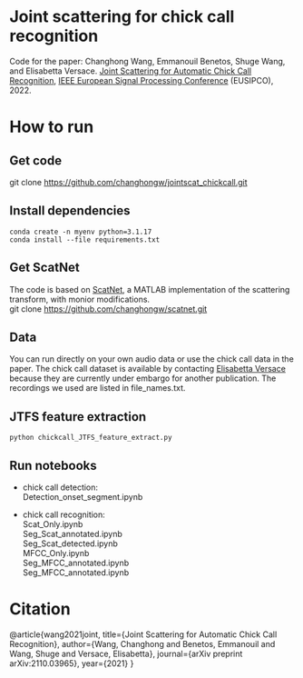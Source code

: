 # Joint scattering for chick call recognition

Code for the paper: Changhong Wang, Emmanouil Benetos, Shuge Wang, and Elisabetta Versace. [Joint Scattering for Automatic Chick Call Recognition](https://arxiv.org/abs/2110.03965), [IEEE European Signal Processing Conference](https://2022.eusipco.org/) (EUSIPCO), 2022.

# How to run
## Get code
git clone https://github.com/changhongw/jointscat_chickcall.git

## Install dependencies
`conda create -n myenv python=3.1.17`<br>
`conda install --file requirements.txt`

## Get ScatNet
The code is based on [ScatNet](https://www.di.ens.fr/data/software/scatnet/), a MATLAB implementation of the scattering transform, with monior modifications. <br>
git clone https://github.com/changhongw/scatnet.git 

## Data
You can run directly on your own audio data or use the chick call data in the paper. The chick call dataset is available by contacting [Elisabetta Versace](https://www.preparedmindslab.org/people/elisabetta-versace) because they are currently under embargo for another publication. The recordings we used are listed in file_names.txt.  

## JTFS feature extraction
`python chickcall_JTFS_feature_extract.py`

## Run notebooks
- chick call detection: <br>
Detection_onset_segment.ipynb

- chick call recognition:  <br>
Scat_Only.ipynb <br>
Seg_Scat_annotated.ipynb <br>
Seg_Scat_detected.ipynb <br>
MFCC_Only.ipynb <br>
Seg_MFCC_annotated.ipynb <br>
Seg_MFCC_annotated.ipynb <br>

# Citation
@article{wang2021joint,
  title={Joint Scattering for Automatic Chick Call Recognition},
  author={Wang, Changhong and Benetos, Emmanouil and Wang, Shuge and Versace, Elisabetta},
  journal={arXiv preprint arXiv:2110.03965},
  year={2021}
}
